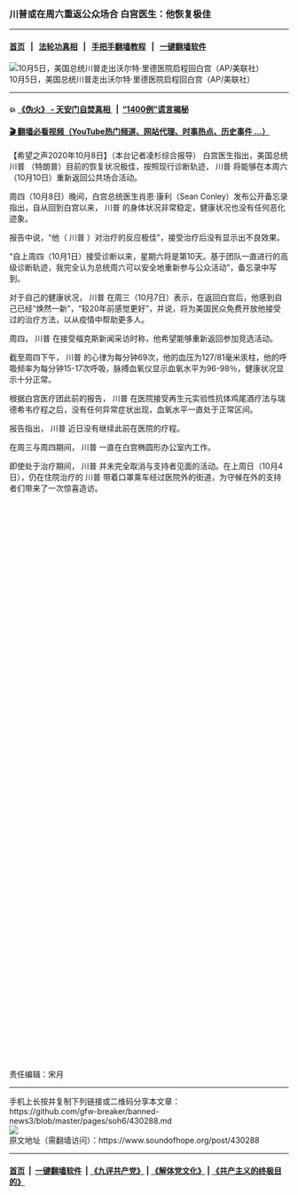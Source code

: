 ### 川普或在周六重返公众场合 白宫医生：他恢复极佳
------------------------

#### [首页](https://github.com/gfw-breaker/banned-news3/blob/master/README.md) &nbsp;&nbsp;|&nbsp;&nbsp; [法轮功真相](https://github.com/begood0513/basic/blob/master/README.md)  &nbsp;&nbsp;|&nbsp;&nbsp; [手把手翻墙教程](https://github.com/gfw-breaker/guides/wiki)  &nbsp;&nbsp;|&nbsp;&nbsp; [一键翻墙软件](https://github.com/gfw-breaker/nogfw/blob/master/README.md)  



<div><img alt="10月5日，美国总统川普走出沃尔特·里德医院启程回白宫（AP/美联社）" src="https://img.soundofhope.org/2020-10/22111-1602220595890.jpeg"/>
<br/><figcaption class="caption">
 10月5日，美国总统川普走出沃尔特·里德医院启程回白宫（AP/美联社）
</figcaption></div><hr/>

#### 💥 [《伪火》 - 天安门自焚真相 ](http://158.247.195.190:10000/videos/blog/weihuo.html)&nbsp; |&nbsp; [“1400例”谎言揭秘  ](http://158.247.195.190:10000/videos/blog/jiexi1400.html)

#### [ 🎬  翻墙必看视频（YouTube热门频道、网站代理、时事热点、历史事件 ...）](https://github.com/gfw-breaker/links/blob/master/banned.md)

<div><div class="Content__Wrapper sc-1bvya0-0 grZQxZ">
 <p class="meta-top">
  <span class="meta">
   【希望之声2020年10月8日】（本台记者凌杉综合报导）
  </span>
  白宫医生指出，美国总统
  <ok href="/term/1041">
   川普
  </ok>
  （特朗普）目前的恢复状况极佳，按照现行诊断轨迹，
  <ok href="/term/1041">
   川普
  </ok>
  将能够在本周六（10月10日）重新返回公共场合活动。
 </p>
 <p>
  周四（10月8日）晚间，白宫总统医生肖恩·康利（Sean Conley）发布公开备忘录指出，自从回到白宫以来，
  <ok href="/term/1041">
   川普
  </ok>
  的身体状况非常稳定，健康状况也没有任何恶化迹象。
 </p>
 <div class="AD_Embed__Wrap-sc-1xslmin-0 igMuqX module desktop">
  <div>
  </div>
 </div>
 <p>
  报告中说，“他（
  <ok href="/term/1041">
   川普
  </ok>
  ）对治疗的反应极佳”，接受治疗后没有显示出不良效果。
 </p>
 <p>
  “自上周四（10月1日）接受诊断以来，星期六将是第10天。基于团队一直进行的高级诊断轨迹，我完全认为总统周六可以安全地重新参与公众活动”，备忘录中写到。
 </p>
 <p>
  对于自己的健康状况，
  <ok href="/term/1041">
   川普
  </ok>
  在周三（10月7日）表示，在返回白宫后，他感到自己已经“焕然一新”，“较20年前感觉更好”，并说，将为美国民众免费开放他接受过的治疗方法，以从疫情中帮助更多人。
 </p>
 <p>
  周四，
  <ok href="/term/1041">
   川普
  </ok>
  在接受福克斯新闻采访时称，他希望能够重新返回参加竞选活动。
 </p>
 <p>
  截至周四下午，
  <ok href="/term/1041">
   川普
  </ok>
  的心律为每分钟69次，他的血压为127/81毫米汞柱，他的呼吸频率为每分钟15-17次呼吸，脉搏血氧仪显示血氧水平为96-98％，健康状况显示十分正常。
 </p>
 <p>
  根据白宫医疗团此前的报告，
  <ok href="/term/1041">
   川普
  </ok>
  在医院接受再生元实验性抗体鸡尾酒疗法与瑞德希韦疗程之后，没有任何异常症状出现，血氧水平一直处于正常区间。
 </p>
 <p>
  报告指出，
  <ok href="/term/1041">
   川普
  </ok>
  近日没有继续此前在医院的疗程。
 </p>
 <p>
  在周三与周四期间，
  <ok href="/term/1041">
   川普
  </ok>
  一直在白宫椭圆形办公室内工作。
 </p>
 <p>
  即使处于治疗期间，
  <ok href="/term/1041">
   川普
  </ok>
  并未完全取消与支持者见面的活动。在上周日（10月4日），仍在住院治疗的
  <ok href="/term/1041">
   川普
  </ok>
  带着口罩乘车经过医院外的街道，为守候在外的支持者们带来了一次惊喜造访。
 </p>
 <div class="soh-embed">
  <div class="soh-embed-inner">
   <div class="iframely-embed" style="max-width: 550px;">
    <div class="iframely-responsive" style="padding-bottom: 100%;">
    </div>
   </div>
  </div>
 </div>
 <div class="soh-embed">
  <div class="soh-embed-inner">
   <div class="iframely-embed" style="max-width: 550px;">
    <div class="iframely-responsive" style="padding-bottom: 100%;">
    </div>
   </div>
  </div>
 </div>
 <p class="meta-btm">
  责任编辑：宋月
 </p>
</div>
</div>
<hr/>
手机上长按并复制下列链接或二维码分享本文章：<br/>
https://github.com/gfw-breaker/banned-news3/blob/master/pages/soh6/430288.md <br/>
<a href='https://github.com/gfw-breaker/banned-news3/blob/master/pages/soh6/430288.md'><img src='https://github.com/gfw-breaker/banned-news3/blob/master/pages/soh6/430288.md.png'/></a> <br/>
原文地址（需翻墙访问）：https://www.soundofhope.org/post/430288


------------------------
#### [首页](https://github.com/gfw-breaker/banned-news3/blob/master/README.md) &nbsp;|&nbsp; [一键翻墙软件](https://github.com/gfw-breaker/nogfw/blob/master/README.md) &nbsp;| [《九评共产党》](https://github.com/gfw-breaker/9ping.md/blob/master/README.md#九评之一评共产党是什么) | [《解体党文化》](https://github.com/gfw-breaker/jtdwh.md/blob/master/README.md) | [《共产主义的终极目的》](https://github.com/gfw-breaker/gczydzjmd.md/blob/master/README.md)


<img src='http://gfw-breaker.win/banned-news3/pages/soh6/430288.md' width='0px' height='0px'/>